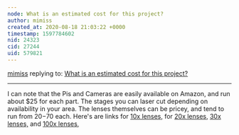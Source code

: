 ```yaml
---
node: What is an estimated cost for this project?
author: mimiss
created_at: 2020-08-18 21:03:22 +0000
timestamp: 1597784602
nid: 24323
cid: 27244
uid: 579821
---
```




[mimiss](../profile/mimiss) replying to: [What is an estimated cost for this project?](../notes/pdhixenbaugh/08-14-2020/what-is-an-estimated-cost-for-this-project)

----
I can note that the Pis and Cameras are easily available on Amazon, and run about $25 for each part. The stages you can laser cut depending on availability in your area. The lenses themselves can be pricey, and tend to run from $20-$70 each. 
Here's are links for [10x lenses,](https://www.amazon.com/dp/B01G4CCB8G/ref=dp_cerb_2) for [20x lenses,](http://www.amscope.com/20x-achromatic-microscope-objective-for-compound-microscope.html) [30x lenses,](https://www.amazon.com/AmScope-Plan-Achromatic-Objective-Knurled/dp/B01G4CCFBE/ref=sr_1_1?dchild=1&keywords=AmScope+40X+Plan+Achromatic+Objective+Lens+with+Knurled+Ring&qid=1597784578&sr=8-1) and [100x lenses,](https://www.amazon.com/dp/B01G4CC4BK/ref=dp_cerb_3)